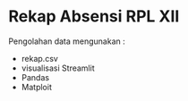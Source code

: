 ﻿# Rekap Absensi RPL XII
 Pengolahan data mengunakan :
 * rekap.csv
 * visualisasi Streamlit
 * Pandas
 * Matploit
 
